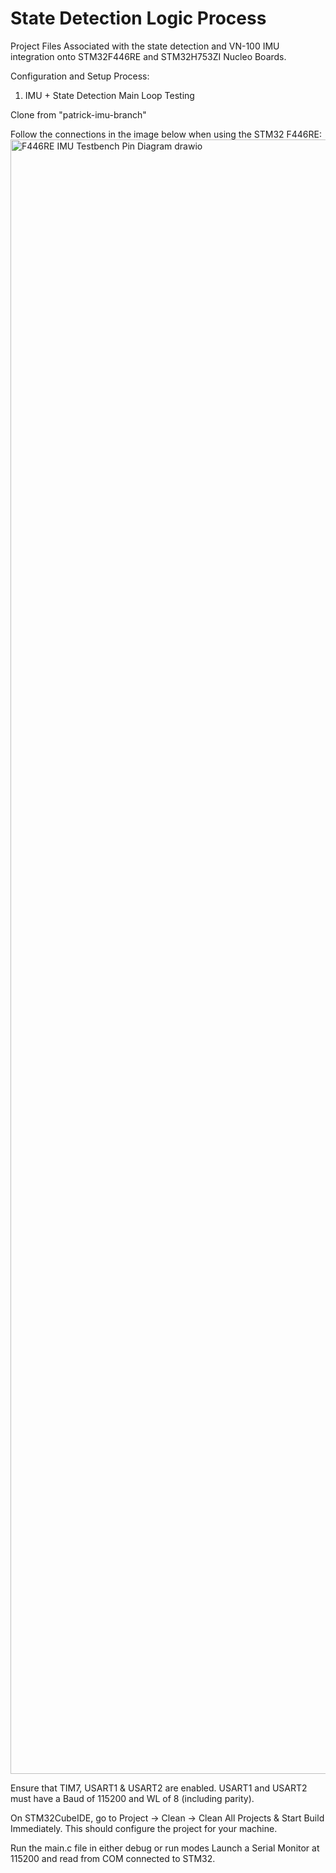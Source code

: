 # State Detection Logic Process

Project Files Associated with the state detection and VN-100 IMU integration onto STM32F446RE and STM32H753ZI Nucleo Boards. 

Configuration and Setup Process:

1. IMU + State Detection Main Loop Testing

Clone from "patrick-imu-branch"

Follow the connections in the image below when using the STM32 F446RE:
<img width="4510" height="2615" alt="F446RE IMU Testbench Pin Diagram drawio" src="https://github.com/user-attachments/assets/5e5ceae0-ebc4-4065-9fcf-2725f0e73dfe" />

Ensure that TIM7, USART1 & USART2 are enabled.
USART1 and USART2 must have a Baud of 115200 and WL of 8 (including parity).

On STM32CubeIDE, go to Project -> Clean -> Clean All Projects & Start Build Immediately. This should configure the project for your machine.

Run the main.c file in either debug or run modes
Launch a Serial Monitor at 115200 and read from COM connected to STM32. 
